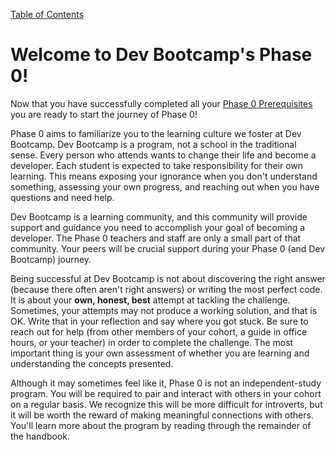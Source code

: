 [Table of Contents](README.md)

# Welcome to Dev Bootcamp's Phase 0!

Now that you have successfully completed all your [Phase 0 Prerequisites](https://github.com/Devbootcamp/phase-0-handbook/blob/master/phase-0-prerequisites.md) you are ready to start the journey of Phase 0!

Phase 0 aims to familiarize you to the learning culture we foster at Dev Bootcamp. Dev Bootcamp is a program, not a school in the traditional sense. Every person who attends wants to change their life and become a developer. Each student is expected to take responsibility for their own learning. This means exposing your ignorance when you don't understand something, assessing your own progress, and reaching out when you have questions and need help.

Dev Bootcamp is a learning community, and this community will provide support and guidance you need to accomplish your goal of becoming a developer. The Phase 0 teachers and staff are only a small part of that community. Your peers will be crucial support during your Phase 0 (and Dev Bootcamp) journey.

Being successful at Dev Bootcamp is not about discovering the right answer (because there often aren't right answers) or writing the most perfect code. It is about your **own, honest, best** attempt at tackling the challenge. Sometimes, your attempts may not produce a working solution, and that is OK. Write that in your reflection and say where you got stuck. Be sure to reach out for help (from other members of your cohort, a guide in office hours, or your teacher) in order to complete the challenge. The most important thing is your own assessment of whether you are learning and understanding the concepts presented.

Although it may sometimes feel like it, Phase 0 is not an independent-study program. You will be required to pair and interact with others in your cohort on a regular basis. We recognize this will be more difficult for introverts, but it will be worth the reward of making meaningful connections with others. You'll learn more about the program by reading through the remainder of the handbook.
